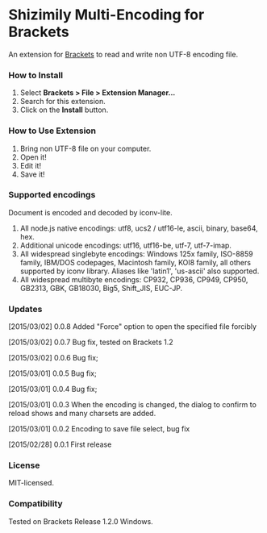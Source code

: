 # Shizimily Multi-Encoding for Brackets
An extension for [Brackets](https://github.com/adobe/brackets/) to read and write non UTF-8 encoding file.

### How to Install
1. Select **Brackets > File > Extension Manager...**
2. Search for this extension.
3. Click on the **Install** button.

### How to Use Extension
1. Bring non UTF-8 file on your computer.
2. Open it!
3. Edit it!
4. Save it!

### Supported encodings
Document is encoded and decoded by iconv-lite.
  
1. All node.js native encodings: utf8, ucs2 / utf16-le, ascii, binary, base64, hex.
2. Additional unicode encodings: utf16, utf16-be, utf-7, utf-7-imap.
3. All widespread singlebyte encodings: Windows 125x family, ISO-8859 family, IBM/DOS codepages, Macintosh family, KOI8 family, all others supported by iconv library. Aliases like 'latin1', 'us-ascii' also supported.
4. All widespread multibyte encodings: CP932, CP936, CP949, CP950, GB2313, GBK, GB18030, Big5, Shift_JIS, EUC-JP.

### Updates
[2015/03/02] 0.0.8 Added "Force" option to open the specified file forcibly

[2015/03/02] 0.0.7 Bug fix, tested on Brackets 1.2

[2015/03/02] 0.0.6 Bug fix;

[2015/03/01] 0.0.5 Bug fix;

[2015/03/01] 0.0.4 Bug fix;

[2015/03/01] 0.0.3 When the encoding is changed, the dialog to confirm to reload shows and many charsets are added.

[2015/03/01] 0.0.2 Encoding to save file select, bug fix

[2015/02/28] 0.0.1 First release

### License
MIT-licensed.

### Compatibility
Tested on Brackets Release 1.2.0 Windows.
